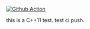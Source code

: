 [![Github Action](https://github.com/freeeyes/C11Test/workflows/Github-CI/badge.svg)](https://github.com/freeeyes/C11Test/actions)  

this is a C++11 test.
test ci push.